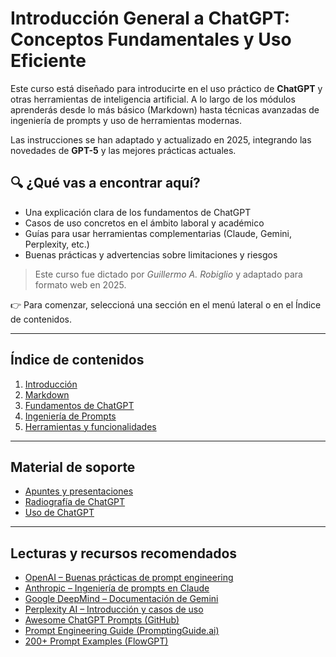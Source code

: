 # Introducción General a ChatGPT: Conceptos Fundamentales y Uso Eficiente

Este curso está diseñado para introducirte en el uso práctico de **ChatGPT** y otras herramientas de inteligencia artificial. A lo largo de los módulos aprenderás desde lo más básico (Markdown) hasta técnicas avanzadas de ingeniería de prompts y uso de herramientas modernas.

Las instrucciones se han adaptado y actualizado en 2025, integrando las novedades de **GPT-5** y las mejores prácticas actuales.

## 🔍 ¿Qué vas a encontrar aquí?

* Una explicación clara de los fundamentos de ChatGPT
* Casos de uso concretos en el ámbito laboral y académico
* Guías para usar herramientas complementarias (Claude, Gemini, Perplexity, etc.)
* Buenas prácticas y advertencias sobre limitaciones y riesgos

> Este curso fue dictado por *Guillermo A. Robiglio* y adaptado para formato web en 2025.

👉 Para comenzar, seleccioná una sección en el menú lateral o en el Índice de contenidos.

---

## Índice de contenidos

1. [Introducción](0-Introduccion.md)
1. [Markdown](1-Markdown.md)
2. [Fundamentos de ChatGPT](2-Fundamentos.md)
3. [Ingeniería de Prompts](3-IngPrompts.md)
4. [Herramientas y funcionalidades](4-Herramientas.md)

---

## Material de soporte

* [Apuntes y presentaciones](https://fadeasa-my.sharepoint.com/:f:/g/personal/robiglio_fadeasa_com_ar/EmwUeFDeDylDsSEj4UgvZh4Bk4lAy-WdCI4Y_g2XlVYLIg)
* [Radiografía de ChatGPT](https://ingg.ar/ia/infografia.html)
* [Uso de ChatGPT](https://ingg.ar/ia/uso.html)

---

## Lecturas y recursos recomendados

* [OpenAI – Buenas prácticas de prompt engineering](https://help.openai.com/en/articles/10032626-prompt-engineering-best-practices-for-chatgpt)
* [Anthropic – Ingeniería de prompts en Claude](https://docs.anthropic.com/en/docs/build-with-claude/prompt-engineering/overview)
* [Google DeepMind – Documentación de Gemini](https://deepmind.google/technologies/gemini/)
* [Perplexity AI – Introducción y casos de uso](https://www.perplexity.ai/)
* [Awesome ChatGPT Prompts (GitHub)](https://github.com/f/awesome-chatgpt-prompts)
* [Prompt Engineering Guide (PromptingGuide.ai)](https://www.promptingguide.ai/)
* [200+ Prompt Examples (FlowGPT)](https://flowgpt.com/prompt)